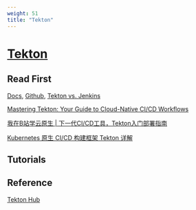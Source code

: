 ```yaml
---
weight: 51
title: "Tekton"
---
```


# [Tekton](https://tekton.dev/)     


## Read First

[Docs](https://tekton.dev/docs/), [Github](https://github.com/tektoncd), [Tekton vs. Jenkins](https://www.redhat.com/en/blog/tekton-vs-jenkins-whats-better-cicd-pipelines-red-hat-openshift)      

[Mastering Tekton: Your Guide to Cloud-Native CI/CD Workflows](https://medium.com/techbeatly/mastering-tekton-your-guide-to-cloud-native-ci-cd-workflows-bd858c29cca6)

[我在B站学云原生 | 下一代CI/CD工具，Tekton入门部署指南](https://www.bilibili.com/read/cv25465590/)

[Kubernetes 原生 CI/CD 构建框架 Tekton 详解](http://www.uml.org.cn/yunjisuan/202306214.asp)

[]()

[]()

[]()

[]()

[]()



## Tutorials



## Reference

[]()

[Tekton Hub](https://hub.tekton.dev/)

[]()

[]()

[]()

[]()

[]()

[]()

[]()

[]()

[]()

[]()

[]()

[]()

[]()

[]()

[]()

[]()

[]()

[]()

[]()

[]()

[]()

[]()

